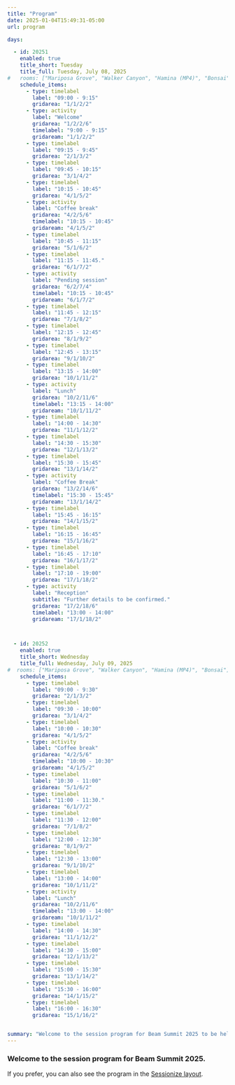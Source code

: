 ```yaml
---
title: "Program"
date: 2025-01-04T15:49:31-05:00
url: program

days: 

  - id: 20251
    enabled: true
    title_short: Tuesday
    title_full: Tuesday, July 08, 2025
#   rooms: ["Mariposa Grove", "Walker Canyon", "Hamina (MP4)", "Bonsai"]
    schedule_items: 
      - type: timelabel
        label: "09:00 - 9:15"
        gridarea: "1/1/2/2"
      - type: activity
        label: "Welcome"
        gridarea: "1/2/2/6"
        timelabel: "9:00 - 9:15"
        gridaream: "1/1/2/2"
      - type: timelabel
        label: "09:15 - 9:45"
        gridarea: "2/1/3/2"
      - type: timelabel
        label: "09:45 - 10:15"
        gridarea: "3/1/4/2"
      - type: timelabel
        label: "10:15 - 10:45"
        gridarea: "4/1/5/2"
      - type: activity
        label: "Coffee break"
        gridarea: "4/2/5/6"
        timelabel: "10:15 - 10:45"
        gridaream: "4/1/5/2"
      - type: timelabel
        label: "10:45 - 11:15"
        gridarea: "5/1/6/2"
      - type: timelabel
        label: "11:15 - 11:45."
        gridarea: "6/1/7/2"
      - type: activity
        label: "Pending session"
        gridarea: "6/2/7/4"
        timelabel: "10:15 - 10:45"
        gridaream: "6/1/7/2"
      - type: timelabel
        label: "11:45 - 12:15"
        gridarea: "7/1/8/2"
      - type: timelabel
        label: "12:15 - 12:45"
        gridarea: "8/1/9/2"
      - type: timelabel
        label: "12:45 - 13:15"
        gridarea: "9/1/10/2"
      - type: timelabel
        label: "13:15 - 14:00"
        gridarea: "10/1/11/2"
      - type: activity
        label: "Lunch"
        gridarea: "10/2/11/6"
        timelabel: "13:15 - 14:00"
        gridaream: "10/1/11/2"
      - type: timelabel
        label: "14:00 - 14:30"
        gridarea: "11/1/12/2"
      - type: timelabel
        label: "14:30 - 15:30"
        gridarea: "12/1/13/2"
      - type: timelabel
        label: "15:30 - 15:45"
        gridarea: "13/1/14/2"
      - type: activity
        label: "Coffee Break"
        gridarea: "13/2/14/6"
        timelabel: "15:30 - 15:45"
        gridaream: "13/1/14/2"
      - type: timelabel
        label: "15:45 - 16:15"
        gridarea: "14/1/15/2"
      - type: timelabel
        label: "16:15 - 16:45"
        gridarea: "15/1/16/2"        
      - type: timelabel
        label: "16:45 - 17:10"
        gridarea: "16/1/17/2"
      - type: timelabel
        label: "17:10 - 19:00"
        gridarea: "17/1/18/2"
      - type: activity
        label: "Reception"
        subtitle: "Further details to be confirmed."
        gridarea: "17/2/18/6"
        timelabel: "13:00 - 14:00"
        gridaream: "17/1/18/2"



  - id: 20252
    enabled: true
    title_short: Wednesday
    title_full: Wednesday, July 09, 2025
#  rooms: ["Mariposa Grove", "Walker Canyon", "Hamina (MP4)", "Bonsai"]
    schedule_items: 
      - type: timelabel
        label: "09:00 - 9:30"
        gridarea: "2/1/3/2"
      - type: timelabel
        label: "09:30 - 10:00"
        gridarea: "3/1/4/2"
      - type: timelabel
        label: "10:00 - 10:30"
        gridarea: "4/1/5/2"
      - type: activity
        label: "Coffee break"
        gridarea: "4/2/5/6"
        timelabel: "10:00 - 10:30"
        gridaream: "4/1/5/2"
      - type: timelabel
        label: "10:30 - 11:00"
        gridarea: "5/1/6/2"
      - type: timelabel
        label: "11:00 - 11:30."
        gridarea: "6/1/7/2"
      - type: timelabel
        label: "11:30 - 12:00"
        gridarea: "7/1/8/2"
      - type: timelabel
        label: "12:00 - 12:30"
        gridarea: "8/1/9/2"
      - type: timelabel
        label: "12:30 - 13:00"
        gridarea: "9/1/10/2"
      - type: timelabel
        label: "13:00 - 14:00"
        gridarea: "10/1/11/2"
      - type: activity
        label: "Lunch"
        gridarea: "10/2/11/6"
        timelabel: "13:00 - 14:00"
        gridaream: "10/1/11/2"
      - type: timelabel
        label: "14:00 - 14:30"
        gridarea: "11/1/12/2"
      - type: timelabel
        label: "14:30 - 15:00"
        gridarea: "12/1/13/2"
      - type: timelabel
        label: "15:00 - 15:30"
        gridarea: "13/1/14/2"
      - type: timelabel
        label: "15:30 - 16:00"
        gridarea: "14/1/15/2"
      - type: timelabel
        label: "16:00 - 16:30"
        gridarea: "15/1/16/2" 


summary: "Welcome to the session program for Beam Summit 2025 to be held on July 8-9, 2025 in New York City"
---
```


### Welcome to the session program for Beam Summit 2025.

If you prefer, you can also see the program in the <a href="/program-sessionize">Sessionize layout</a>.

